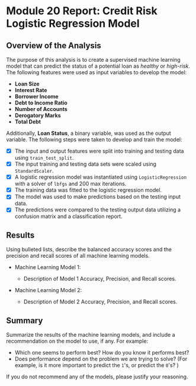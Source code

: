# Module 20 Report: Credit Risk Logistic Regression Model

## Overview of the Analysis

The purpose of this analysis is to create a supervised machine learning model that can predict the status of a potential loan as *healthy* or *high-risk*. The following features were used as input variables to develop the model:

* **Loan Size**
* **Interest Rate**
* **Borrower Income**
* **Debt to Income Ratio**
* **Number of Accounts**
* **Derogatory Marks**
* **Total Debt**

Additionally, **Loan Status**, a binary variable, was used as the output variable. The following steps were taken to develop and train the model:

* [x] The input and output features were split into training and testing data using `train_test_split`.
* [x] The input training and testing data sets were scaled using `StandardScaler`.
* [x] A logistic regression model was instantiated using `LogisticRegression` with a solver of `lbfgs` and 200 max iterations.
* [x] The training data was fitted to the logistic regression model.
* [x] The model was used to make predictions based on the testing input data.
* [x] The predictions were compared to the testing output data utilizing a confusion matrix and a classification report.

## Results

Using bulleted lists, describe the balanced accuracy scores and the precision and recall scores of all machine learning models.

* Machine Learning Model 1:
  * Description of Model 1 Accuracy, Precision, and Recall scores.



* Machine Learning Model 2:
  * Description of Model 2 Accuracy, Precision, and Recall scores.

## Summary

Summarize the results of the machine learning models, and include a recommendation on the model to use, if any. For example:
* Which one seems to perform best? How do you know it performs best?
* Does performance depend on the problem we are trying to solve? (For example, is it more important to predict the `1`'s, or predict the `0`'s? )

If you do not recommend any of the models, please justify your reasoning.

